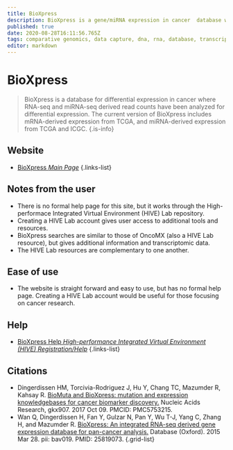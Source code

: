 ```yaml
---
title: BioXpress
description: BioXpress is a gene/miRNA expression in cancer  database with expression levels mapped to genes or miRNAs.
published: true
date: 2020-08-28T16:11:56.765Z
tags: comparative genomics, data capture, dna, rna, database, transcriptomics, resource, bioinformatics, gene, browser, data visualization, gene expression, data export, omics, eukaryota, organism-specific
editor: markdown
---
```


# BioXpress

> BioXpress is a database for differential expression in cancer where RNA-seq and miRNA-seq derived read counts have been analyzed for differential expression. The current version of BioXpress includes mRNA-derived expression from TCGA, and miRNA-derived expression from TCGA and ICGC.
{.is-info}

 

## Website 

- [BioXpress *Main Page*](https://hive.biochemistry.gwu.edu/bioxpress/about)
 {.links-list}


## Notes from the user

- There is no formal help page for this site, but it works through the High-performace Integrated Virtual Environment (HIVE) Lab repository.
- Creating a HIVE Lab account gives user access to additional tools and resources. 
- BioXpress searches are similar to those of OncoMX (also a HIVE Lab resource), but gives additional information and transcriptomic data. 
- The HIVE Lab resources are complementary to one another. 

## Ease of use

- The website is straight forward and easy to use, but has no formal help page.  Creating a HIVE Lab account would be useful for those focusing on cancer research. 

## Help

- [BioXpress Help *High-performance Integrated Virtual Environment (HIVE) Registration/Help*](https://hive.biochemistry.gwu.edu/sitehelp)
{.links-list}


## Citations 

- Dingerdissen HM, Torcivia-Rodriguez J, Hu Y, Chang TC, Mazumder R, Kahsay R. [BioMuta and BioXpress: mutation and expression knowledgebases for cancer biomarker discovery.](https://academic.oup.com/nar/article/46/D1/D1128/4372542) Nucleic Acids Research, gkx907. 2017 Oct 09. PMCID: PMC5753215.
-	Wan Q, Dingerdissen H, Fan Y, Gulzar N, Pan Y, Wu T-J, Yang C, Zhang H, and Mazumder R. [BioXpress: An integrated RNA-seq derived gene expression database for pan-cancer analysis.](https://academic.oup.com/database/article/doi/10.1093/database/bav019/2433151) Database (Oxford). 2015 Mar 28. pii: bav019. PMID: 25819073.
{.grid-list}
